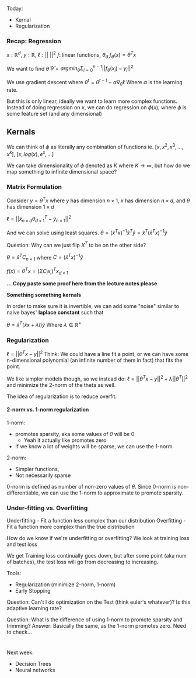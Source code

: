 Today:
- Kernal
- Regularization

### Recap: Regression
$x: \mathbb{R}^d$, $y: \mathbb{R}$, $\ell: ||\text{		}||^2$
$f:$ linear functions, $\theta_d$
$f_{\theta}(x) = \theta^Tx$

We want to find $\hat{\theta}$
$\hat{\theta} = argmin_{\theta}\Sigma_{i=0}^{n-1}||f_{\theta}(x_i)-y_i||^2$

We use gradient descent where
$\theta^t = \theta^{t-1} - \alpha\nabla_{\theta}\ell$
Where $\alpha$ is the learning rate.

But this is only linear, ideally we want to learn more complex functions.
Instead of doing regression on $x$, we can do regression on $\phi(x)$, where $\phi$ is some feature set (and any dimensional)

## Kernals
We can think of $\phi$ as literally any combination of functions
ie. $[x, x^2, x^3,...,x^k]$, $[x, log(x), e^x, ...]$

We can take dimensionality of $\phi$ denoted as $K$ where $K\rightarrow \infty$, but how do we map something to infinite dimensional space?

### Matrix Formulation
Consider $y = \theta^Tx$
where $y$ has dimension $n\times1$, $x$ has dimension $n\times d$, and $\theta$ has dimension $1\times d$

$\ell = ||\hat{x}_{n\times d}\theta^T_{d\times 1} - \hat{y}_{n\times 1}||^2$

And we can solve using least squares.
$\theta = (\hat{x}^Tx)^{-1}\hat{x}^T\hat{y} = \hat{x}^T(\hat{x}^Tx)^{-1}\hat{y}$

Question: Why can we just flip $X^T$ to be on the other side?

$\theta = \hat{x}^TC_{n\times1}$ where $C = (\hat{x}^Tx)^{-1}\hat{y}$

$f(x) = \theta^Tx = (\Sigma C_ix_i)^Tx_{d\times 1}$

**... Copy paste some proof here from the lecture notes please**

**Something something kernals**

In order to make sure it is invertible, we can add some "noise" similar to naive bayes' **laplace constant** such that

$\theta = \hat{x}^T(\hat{x}x+\lambda I)\hat{y}$
Where $\lambda \in \mathbb{R^+}$

### Regularization
$\ell = ||\theta^Tx - y||^2$
Think:
We could have a line fit a point, or we can have some n-dimensional polynomial (an infinite number of them in fact) that fits the point.

We like simpler models though, so we instead do:
$\ell = ||\theta^Tx - y||^2 + \lambda ||\theta^T||^2$ and minimize the 2-norm of the theta as well.

The idea of regularization is to reduce overfit.

#### 2-norm vs. 1-norm regularization
1-norm:
- promotes sparsity, aka some values of $\theta$ will be 0
	- Yeah it actually like promotes zero
- If we know a lot of weights will be sparse, we can use the 1-norm

2-norm:
- Simpler functions,
- Not necessarily sparse

0-norm is defined as number of non-zero values of $\theta$. Since 0-norm is non-differentiable, we can use the 1-norm to approximate to promote sparsity.


### Under-fitting vs. Overfitting
Underfitting - Fit a function less complex than our distribution
Overfitting - Fit a function more complex than the true distribution

How do we know if we're underfitting or overfitting? We look at training loss and test loss

We get Training loss continually goes down, but after some point (aka num of batches), the test loss will go from decreasing to increasing.

Tools:
- Regularization (minimize 2-norm, 1-norm)
- Early Stopping

Question: Can't I do optimization on the Test (think euler's whatever)? Is this adaptive learning rate?

Question: What is the difference of using 1-norm to promote sparsity and trimming?
Answer: Basically the same, as the 1-norm promotes zero. Need to check...

#
Next week:
- Decision Trees
- Neural networks